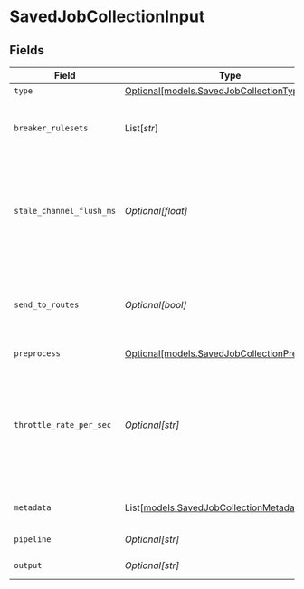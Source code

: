 # SavedJobCollectionInput


## Fields

| Field                                                                                                                                                                                            | Type                                                                                                                                                                                             | Required                                                                                                                                                                                         | Description                                                                                                                                                                                      |
| ------------------------------------------------------------------------------------------------------------------------------------------------------------------------------------------------ | ------------------------------------------------------------------------------------------------------------------------------------------------------------------------------------------------ | ------------------------------------------------------------------------------------------------------------------------------------------------------------------------------------------------ | ------------------------------------------------------------------------------------------------------------------------------------------------------------------------------------------------ |
| `type`                                                                                                                                                                                           | [Optional[models.SavedJobCollectionType]](../models/savedjobcollectiontype.md)                                                                                                                   | :heavy_minus_sign:                                                                                                                                                                               | N/A                                                                                                                                                                                              |
| `breaker_rulesets`                                                                                                                                                                               | List[*str*]                                                                                                                                                                                      | :heavy_minus_sign:                                                                                                                                                                               | A list of event-breaking rulesets that will be applied, in order, to the input data stream                                                                                                       |
| `stale_channel_flush_ms`                                                                                                                                                                         | *Optional[float]*                                                                                                                                                                                | :heavy_minus_sign:                                                                                                                                                                               | How long (in milliseconds) the Event Breaker will wait for new data to be sent to a specific channel before flushing the data stream out, as is, to the Pipelines                                |
| `send_to_routes`                                                                                                                                                                                 | *Optional[bool]*                                                                                                                                                                                 | :heavy_minus_sign:                                                                                                                                                                               | Send events to normal routing and event processing. Disable to select a specific Pipeline/Destination combination.                                                                               |
| `preprocess`                                                                                                                                                                                     | [Optional[models.SavedJobCollectionPreprocess]](../models/savedjobcollectionpreprocess.md)                                                                                                       | :heavy_minus_sign:                                                                                                                                                                               | N/A                                                                                                                                                                                              |
| `throttle_rate_per_sec`                                                                                                                                                                          | *Optional[str]*                                                                                                                                                                                  | :heavy_minus_sign:                                                                                                                                                                               | Rate (in bytes per second) to throttle while writing to an output. Accepts values with multiple-byte units, such as KB, MB, and GB. (Example: 42 MB) Default value of 0 specifies no throttling. |
| `metadata`                                                                                                                                                                                       | List[[models.SavedJobCollectionMetadatum](../models/savedjobcollectionmetadatum.md)]                                                                                                             | :heavy_minus_sign:                                                                                                                                                                               | Fields to add to events from this input                                                                                                                                                          |
| `pipeline`                                                                                                                                                                                       | *Optional[str]*                                                                                                                                                                                  | :heavy_minus_sign:                                                                                                                                                                               | Pipeline to process results                                                                                                                                                                      |
| `output`                                                                                                                                                                                         | *Optional[str]*                                                                                                                                                                                  | :heavy_minus_sign:                                                                                                                                                                               | Destination to send results to                                                                                                                                                                   |